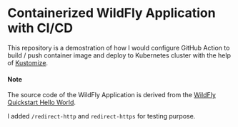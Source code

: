 # Containerized WildFly Application with CI/CD

This repository is a demostration of how I would configure GitHub Action to
build / push container image and deploy to Kubernetes cluster with the help
of [Kustomize](https://kustomize.io/).

#### Note

The source code of the WildFly Application is derived from the
[WildFly Quickstart Hello World](https://github.com/wildfly/quickstart/tree/main/helloworld).

I added `/redirect-http` and `redirect-https` for testing purpose.
